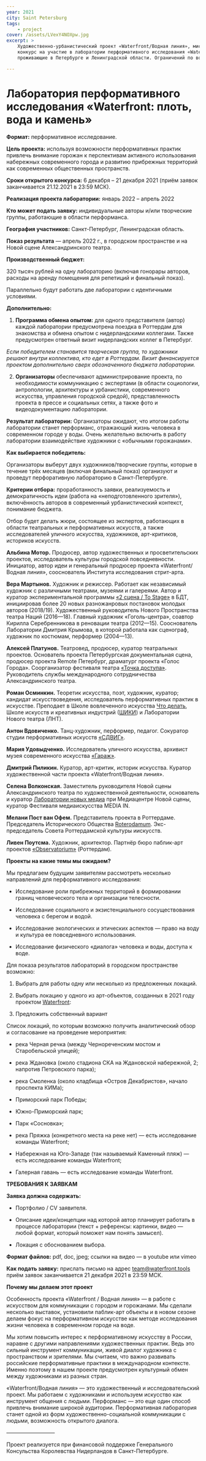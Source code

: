 ```yaml
---
year: 2021
city: Saint Petersburg
tags:
    - project
cover: /assets/LVexY4NOXpw.jpg
excerpt: >
    Художественно-урбанистический проект «Waterfront/Водная линия», миссия которого — исследование повседневности в современных городах у воды, объявляет открытый 
    конкурс на участие в лаборатории перформативного исследования «Waterfront: плоть, вода и камень». Заявку может подать один художник или коллектив авторов, 
    проживающие в Петербурге и Ленинградской области. Ограничений по возрасту и медиа нет. По итогам конкурса будут выбраны два автора/коллектива авторов. 

---
```


# Лаборатория перформативного исследования «Waterfront: плоть, вода и камень»

**Формат:** перформативное исследование.

**Цель проекта:** используя возможности перформативных практик привлечь внимание горожан к перспективам активного использования набережных современного города и 
развитию прибрежных территорий как современных общественных пространств.

**Сроки открытого конкурса:** 6 декабря – 21 декабря 2021 (приём заявок заканчивается 21.12.2021 в 23:59 МСК).

**Реализация проекта лаборатории:** январь 2022 – апрель 2022

**Кто может подать заявку:** индивидуальные авторы и/или творческие группы, работающие в области перформанса.

**География участников:** Санкт-Петербург, Ленинградская область. 

**Показ результата** — апрель 2022 г., в городском пространстве и на Новой сцене Александринского театра.

**Производственный бюджет:** 

320 тысяч рублей на одну лабораторию (включая гонорары авторов, расходы на аренду помещения для репетиций и финальный показ).

Параллельно будут работать две лаборатории с идентичными условиями. 

**Дополнительно:**

1. **Программа обмена опытом:** для одного представителя (автор) каждой лаборатории предусмотрена поездка в Роттердам для знакомства и обмена опытом с 
нидерландскими коллегами. Также предусмотрен ответный визит нидерландских коллег в Петербург. 

*Если победителем становится творческая группа, то художники решают внутри коллектива, кто едет в Роттердам. Визит финансируется проектом дополнительно сверх 
обозначенного бюджета лаборатории.*

2. **Организаторы** обеспечивают администрирование проекта, по необходимости коммуникацию с экспертами (в области социологии, антропологии, архитектуры и 
урбанистики, современного искусства, управления городской средой), представленность проекта в прессе и социальных сетях, а также фото и видеодокументацию 
лаборатории. 

**Результат лаборатории:** 
Организаторы ожидают, что итогом работы лаборатории станет перформанс, отражающий жизнь человека в современном городе у воды. Очень желательно включить в работу 
лаборатории взаимодействие художники с «обычными горожанами». 

**Как выбирается победитель:**

Организаторы выберут двух художников/творческие группы, которые в течение трёх месяцев (включая финальный показ) организуют и проведут перфоративную лабораторию в 
Санкт-Петербурге. 

**Критерии отбора:** проработанность заявки, реализуемость и демократичность идеи (работа на «неподготовленного зрителя»), включённость авторов в современный 
урбанистический контекст, понимание бюджета. 

Отбор будет делать жюри, состоящее из экспертов, работающих в области театральных и перформативных искусств, а также исследователей уличного искусства, художников, 
арт-критиков, историков искусств. 

**Альбина Мотор.** Продюсер, автор художественных и просветительских проектов, исследователь культуры городской повседневности. Инициатор, автор идеи и генеральный 
продюсер проекта «Waterfront/Водная линия», сооснователь Института исследования стрит-арта.

**Вера Мартынов.** Художник и режиссер. Работает как независимый художник с различными театрами, музеями и галереями. Автор и куратор экспериментальной программы 
[«2 сцена / To Stage»](https://veramartynov.com/2-STENA-TO-STAGE) в БДТ, инициировав более 20 новых разножанровых постановок молодых авторов (2018/19). Художественный руководитель Нового Пространства театра 
Наций (2016—18). Главный художник «Гоголь-центра», соавтор Кирилла Серебренникова в реновации театра (2012—15). Сооснователь Лаборатории Дмитрия Крымова, в которой 
работала как сценограф, художник по костюмам, перформер (2004—13).

**Алексей Платунов.** Театровед, продюсер, куратор театральных проектов. Основатель проекта Петербургская документальная сцена, продюсер проекта Remote Петербург, 
драматург проекта «Голос Города». Соорганизатор фестиваля театра [«Точка доступа»](https://tochkadostupa.spb.ru/). Руководитель службы международного сотрудничества Александринского театра. 

**Роман Осминкин.** Теоретик искусства, поэт, художник, куратор;  кандидат искусствоведения, исследователь перформативных практик в искусстве. Преподает в Школе 
вовлеченного искусства [Что делать](http://schoolengagedart.org/), Школе искусств и креативных индустрий ([ШИКИ](https://www.shikiartschool.ru/)) и Лаборатории 
Нового театра (ЛНТ).

**Антон Вдовиченко.** Танц-художник, перформер, педагог. Сокуратор студии перформативных искусств [«СДВИГ»](https://sdvig.space/).

**Мария Удовыдченко.** Исследователь уличного искусства, архивист музея современного искусства [«Гараж»](https://garagemca.org/ru).

**Дмитрий Пиликин.** Куратор, арт-критик, историк искусства. Куратор художественной части проекта «Waterfront/Водная линия».

**Селена Волконская.** Заместитель руководителя Новой сцены Александринского театра по художественной деятельности, основатель и куратор [Лаборатории новых медиа](https://www.newstagemedialab.com/) 
при Медиацентре Новой сцены, куратор Фестиваля медиаискусства MEDIA IN.

**Мелани Пост ван Офем.** Представитель проекта в Роттердаме. Председатель Исторического Общества [Roterodamum](https://www.roterodamum.nl/). Экс-председатель 
Совета Роттердамской культуры иискусств.

**Ливен Поутсма.** Художник, архитектор. Партнёр бюро паблик-арт проектов [«Observatorium»](https://www.observatorium.org/observatorium/site/application/#/home) 
(Роттердам).

**Проекты на какие темы мы ожидаем?**

Мы предлагаем будущим заявителям рассмотреть несколько направлений для перформативного исследования:

- Исследование роли прибрежных территорий в формировании границ человеческого тела и организации телесности.

- Исследование социального и экзистенциального сосуществования человека с берегом и водой.

- Исследование экологических и этических аспектов — право на воду и культура ее повседневного использования.

- Исследование физического «диалога» человека и воды, доступа к воде.

Для показа  результатов лабораторий в городском пространстве возможно: 

1. Выбрать для работы одну или несколько из предложенных локаций. 

2. Выбрать локацию у одного из арт-объектов, созданных в 2021 году проектом [Waterfront](https://waterfront.tools/2020/art-object):

3. Предложить собственный вариант

Список локаций, по которым возможно получить аналитический обзор и согласование на проведение мероприятия:

- река Черная речка (между Чернореченским мостом и Старобельской улицей);

- река Ждановка (около стадиона СКА на Ждановской набережной, 2; напротив Петровского парка);

- река Смоленка (около кладбища «Остров Декабристов», начало проспекта КИМа);

- Приморский парк Победы;

- Южно-Приморский парк;

- Парк «Сосновка»;

- река Пряжка (конкретного места на реке нет) — есть исследование команды Waterfront;

- Набережная на Юго-Западе (так называемый Каменный пляж) — есть исследование команды Waterfront;

- Галерная гавань — есть исследование команды Waterfront.

**ТРЕБОВАНИЯ К ЗАЯВКАМ**

**Заявка должна содержать:**

- Портфолио / CV заявителя.

- Описание идеи/концепции над которой автор планирует работать в процессе лаборатории (текст + референсы: картинки, видео — любой формат, который поможет
нам понять замысел).

- Локация с обоснованием выбора. 

**Формат файлов:** pdf, doc, jpeg; ссылки на видео — в youtube или vimeo

**Как подать заявку:** прислать письмо на адрес team@waterfront.tools
приём заявок заканчивается 21 декабря 2021 в 23:59 МСК.

**Почему мы делаем этот проект**

Особенность проекта «Waterfront / Водная линия» — в работе с искусством для коммуникации с городом и горожанами. Мы сделали несколько выставок, установили 
паблик-арт объекты и в новом сезоне делаем фокус на перформативном искусстве как методе исследования жизни человека в современном городе на воде. 

Мы хотим повысить интерес к перформативному искусству в России, наравне с другими направлениями художественных практик. Ведь это сильный инструмент коммуникации, 
живой диалог художника с пространством и зрителями. Мы считаем, что важно развивать российские перформативные практики в международном контексте. Именно поэтому 
в нашем проекте предусмотрен культурный обмен между художниками из разных стран. 

«Waterfront/Водная линия» — это художественный и исследовательский проект. Мы работаем с художниками и используем искусство как инструмент общения с людьми. 
Перформанс — это еще один способ привлечь внимание широкой аудитории. Перформативная лаборатория станет одной из форм художественно-социальной коммуникации с 
людьми, возможность открытого диалога.


—————————

Проект реализуется при финансовой поддержке Генерального Консульства Королевства Нидерландов в Санкт-Петербурге.
